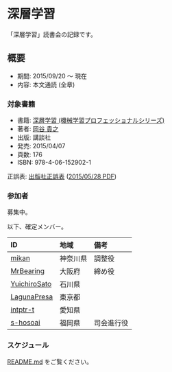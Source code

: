 # 深層学習

「深層学習」読書会の記録です。

## 概要

* 期間: 2015/09/20 ～ 現在
* 内容: 本文通読 (全章)

### 対象書籍

* 書籍: [深層学習 (機械学習プロフェッショナルシリーズ)](http://bookclub.kodansha.co.jp/product?isbn=9784061529021)
* 著者: [岡谷 貴之](http://www.vision.is.tohoku.ac.jp/jp/home/)
* 出版: 講談社
* 発売: 2015/04/07
* 頁数: 176
* ISBN: 978-4-06-152902-1

正誤表: [出版社正誤表](http://www.kspub.co.jp/download/) ([2015/05/28 PDF](http://www.kspub.co.jp/download/1529021a.pdf))

### 参加者

募集中。

以下、確定メンバー。

| ID                                              | 地域     | 備考           |
|:------------------------------------------------|:---------|:---------------|
| [mikan](https://github.com/mikan)               | 神奈川県 | 調整役         |
| [MrBearing](https://github.com/MrBearing)       | 大阪府   | 締め役         |
| [YuichiroSato](https://github.com/YuichiroSato) | 石川県   |                |
| [LagunaPresa](https://github.com/LagunaPresa)   | 東京都   |                |
| [intptr-t](https://github.com/intptr-t)         | 愛知県   |                |
| [s-hosoai](https://github.com/s-hosoai)         | 福岡県   | 司会進行役     |

### スケジュール

[README.md](https://github.com/aosn/deeplearning/blob/master/README.md) をご覧ください。
